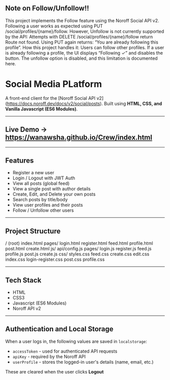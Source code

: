 ## Note on Follow/Unfollow‼️

This project implements the Follow feature using the Noroff Social API v2.
Following a user works as expected using PUT /social/profiles/{name}/follow.
However, Unfollow is not currently supported by the API:
Attempts with DELETE /social/profiles/{name}/follow return Route not found.
Using PUT again returns: “You are already following this profile”.
How this project handles it:
Users can follow other profiles.
If a user is already following a profile, the UI displays “Following ✓” and disables the button.
The unfollow option is disabled, and this limitation is documented here.


# Social Media PLatform

A front-end client for the [Noroff Social API v2] (https://docs.noroff.dev/docs/v2/social/posts).
Built using **HTML, CSS, and Vanilla Javascript (ES6 Modules)**.

---

## Live Demo -> https://wanawsha.github.io/Crew/index.html 

---

## Features
- Register a new user  
- Login / Logout with JWT Auth  
- View all posts (global feed)  
- View a single post with author details  
- Create, Edit, and Delete your own posts  
- Search posts by title/body  
- View user profiles and their posts  
- Follow / Unfollow other users 

---

## Project Structure
/ (root)
index.html
pages/
  login.html
  register.html
  feed.html
  profile.html
  post.html
  create.html
js/
  api/config.js
  pages/
    login.js
    register.js
    feed.js
    profile.js
    post.js
    create.js
css/
  styles.css
  feed.css
  create.css
  edit.css
  index.css
  login-register.css
  post.css
  profile.css

---

## Tech Stack
- HTML
- CSS3
- Javascript (ES6 Modules)
- Noroff API v2

---

## Authentication and Local Storage
When a user logs in, the following values are saved in `localstorage`:
- `accessToken` - used for authenticated API requests
- `apiKey` - required by the Noroff API
- `userProfile` - stores the logged-in user's details (name, email, etc.)

These are cleared when the user clicks **Logout**
